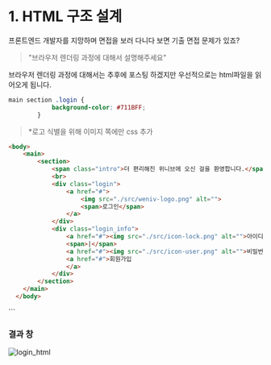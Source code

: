 # 1. HTML 구조 설계

프론트엔드 개발자를 지망하며 면접을 보러 다니다 보면 기출 면접 문제가 있죠?
> "브라우저 렌더링 과정에 대해서 설명해주세요"

브라우저 렌더링 과정에 대해서는 추후에 포스팅 하겠지만 우선적으로는 html파일을 읽어오게 됩니다.
```css
main section .login {
            background-color: #711BFF;
        }
```
> *로고 식별을 위해 이미지 쪽에만 css 추가
```html
<body>
    <main>
        <section>
            <span class="intro">더 편리해진 위니브에 오신 걸을 환영합니다.</span>
            <br>
            <div class="login">
                <a href="#">
                    <img src="./src/weniv-logo.png" alt="">
                    <span>로그인</span>
                </a>
            </div>
            <div class="login_info">
                <a href="#"><img src="./src/icon-lock.png" alt="">아이디</a>
                <span>|</span>
                <a href="#"><img src="./src/icon-user.png" alt="">비밀번호 찾기</a>
                <a href="#">회원가입
                </a>
            </div>
        </section>
    </main>
  </body>
```


  </body>
</html>
```

### 결과 창
![login_html](../img/blog/login_html.png)

